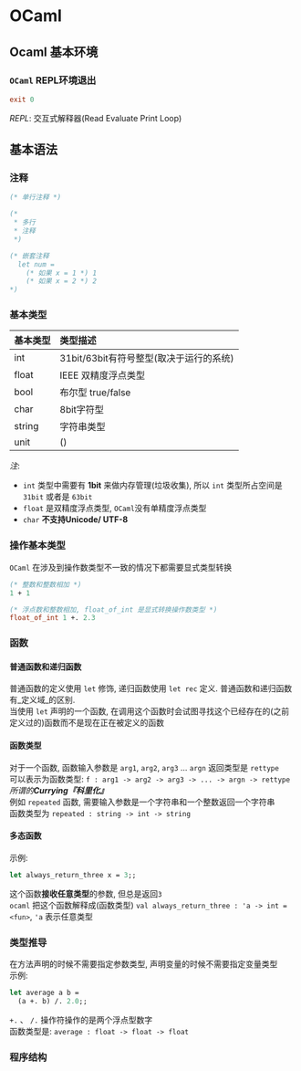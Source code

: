 # OCaml

## Ocaml 基本环境

### `OCaml` **REPL**环境退出
```ocaml
exit 0
```

*REPL*: 交互式解释器(Read Evaluate Print Loop)

## 基本语法

### 注释

```ocaml
(* 单行注释 *)

(*
 * 多行
 * 注释
 *)

(* 嵌套注释
  let num = 
    (* 如果 x = 1 *) 1
    (* 如果 x = 2 *) 2
*)
```

### 基本类型

| 基本类型   | 类型描述                       |
| :----- | :------------------------- |
| int    | 31bit/63bit有符号整型(取决于运行的系统) |
| float  | IEEE 双精度浮点类型               |
| bool   | 布尔型 true/false             |
| char   | 8bit字符型                    |
| string | 字符串类型                      |
| unit   | ()                         |

*注*:  
- `int` 类型中需要有 **1bit** 来做内存管理(垃圾收集), 所以 `int` 类型所占空间是 `31bit` 或者是 `63bit`  
- `float` 是双精度浮点类型, `OCaml`没有单精度浮点类型
- `char` **不支持Unicode/ UTF\-8**

### 操作基本类型

`OCaml` 在涉及到操作数类型不一致的情况下都需要显式类型转换  
```ocaml
(* 整数和整数相加 *)
1 + 1

(* 浮点数和整数相加, float_of_int 是显式转换操作数类型 *)
float_of_int 1 +. 2.3
```

### 函数

#### 普通函数和递归函数

普通函数的定义使用 `let` 修饰, 递归函数使用 `let rec` 定义. 普通函数和递归函数有_定义域_的区别.  
当使用 `let` 声明的一个函数, 在调用这个函数时会试图寻找这个已经存在的(之前定义过的)函数而不是现在正在被定义的函数

#### 函数类型

对于一个函数, 函数输入参数是 `arg1`, `arg2`, `arg3` ... `argn` 返回类型是 `rettype`  
可以表示为函数类型: `f : arg1 -> arg2 -> arg3 -> ... -> argn -> rettype` _所谓的**Currying『科里化』**_  
例如 `repeated` 函数, 需要输入参数是一个字符串和一个整数返回一个字符串  
函数类型为 `repeated : string -> int -> string`

#### 多态函数

示例:  
```ocaml
let always_return_three x = 3;;
```
这个函数**接收任意类型**的参数, 但总是返回`3`  
`ocaml` 把这个函数解释成(函数类型) `val always_return_three : 'a -> int = <fun>`, `'a` 表示任意类型

### 类型推导

在方法声明的时候不需要指定参数类型, 声明变量的时候不需要指定变量类型  
示例:  
```ocaml
let average a b = 
  (a +. b) /. 2.0;;
```

`+.` 、 `/.` 操作符操作的是两个浮点型数字  
函数类型是: `average : float -> float -> float`

### 程序结构